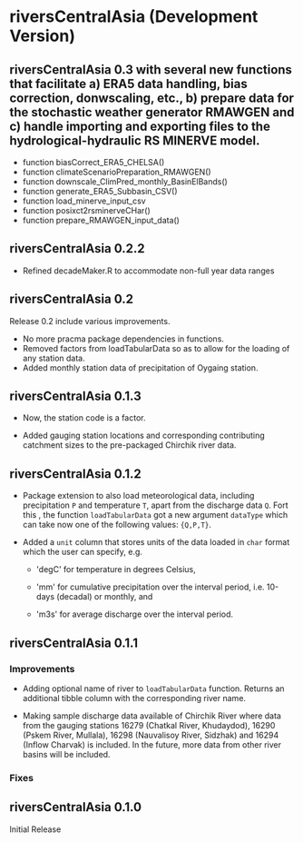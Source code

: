 # riversCentralAsia (Development Version)

## riversCentralAsia 0.3 with several new functions that facilitate a) ERA5 data handling, bias correction, donwscaling, etc., b) prepare data for the stochastic weather generator RMAWGEN and c) handle importing and exporting files to the hydrological-hydraulic RS MINERVE model.
- function biasCorrect_ERA5_CHELSA()
- function climateScenarioPreparation_RMAWGEN()
- function downscale_ClimPred_monthly_BasinElBands()
- function generate_ERA5_Subbasin_CSV()
- function load_minerve_input_csv
- function posixct2rsminerveCHar()
- function prepare_RMAWGEN_input_data()


## riversCentralAsia 0.2.2
- Refined decadeMaker.R to accommodate non-full year data ranges

## riversCentralAsia 0.2

Release 0.2 include various improvements.
- No more pracma package dependencies in functions.
- Removed factors from loadTabularData so as to allow for the loading of any station data.
- Added monthly station data of precipitation of Oygaing station.

## riversCentralAsia 0.1.3

- Now, the station code is a factor.

- Added gauging station locations and corresponding contributing catchment sizes to the pre-packaged Chirchik river data.

## riversCentralAsia 0.1.2

-   Package extension to also load meteorological data, including precipitation `P` and temperature `T`, apart from the discharge data `Q`. Fort this , the function `loadTabularData` got a new argument `dataType` which can take now one of the following values: `{Q,P,T}`.

-   Added a `unit` column that stores units of the data loaded in `char` format which the user can specify, e.g.

    -   'degC' for temperature in degrees Celsius,

    -   'mm' for cumulative precipitation over the interval period, i.e. 10-days (decadal) or monthly, and

    -   'm3s' for average discharge over the interval period.

## riversCentralAsia 0.1.1

### Improvements

-   Adding optional name of river to `loadTabularData` function. Returns an additional tibble column with the corresponding river name.

-   Making sample discharge data available of Chirchik River where data from the gauging stations 16279 (Chatkal River, Khudaydod), 16290 (Pskem River, Mullala), 16298 (Nauvalisoy River, Sidzhak) and 16294 (Inflow Charvak) is included. In the future, more data from other river basins will be included.

### Fixes

## riversCentralAsia 0.1.0

Initial Release
